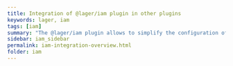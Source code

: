 ```yaml
---
title: Integration of @lager/iam plugin in other plugins
keywords: lager, iam
tags: [iam]
summary: "The @lager/iam plugin allows to simplify the configuration of other plugins."
sidebar: iam_sidebar
permalink: iam-integration-overview.html
folder: iam
---
```

